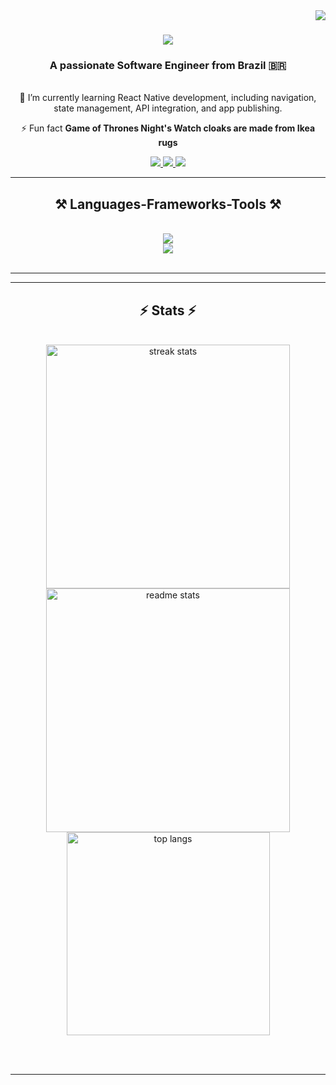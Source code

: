 <img align="right" src="https://visitor-badge.laobi.icu/badge?page_id=AderHenrique.AderHenrique" />

<h1 align="center">
    <img src="https://readme-typing-svg.herokuapp.com/?font=Embed+Code&size=35&center=true&vCenter=true&width=500&height=70&duration=4000&lines=Hi+There!+👋;+I'm+Ader+Henrique!;" />
</h1>

<h3 align="center">A passionate Software Engineer from Brazil 🇧🇷</h3>

<br/>

<div align="center">
  🌱 I’m currently learning React Native development, including navigation, state management, API integration, and app publishing.

  ⚡ Fun fact **Game of Thrones Night's Watch cloaks are made from Ikea rugs**
</div>
 
<div align="center"> 
  <a href="mailto:adercontas@gmail.com">
    <img src="https://img.shields.io/badge/Gmail-333333?style=for-the-badge&logo=gmail&logoColor=red" />
  </a>
  <a href="https://www.linkedin.com/in/ader-henrique/" target="_blank">
    <img src="https://img.shields.io/badge/LinkedIn-0077B5?style=for-the-badge&logo=linkedin&logoColor=white" />
  </a>
  <a href="https://github.com/AderHenrique" target="_blank">
    <img src="https://img.shields.io/badge/Portfolio-FF5722?style=for-the-badge&logo=todoist&logoColor=white" />
  </a>
</div>

<hr/>
 
<h2 align="center">⚒️ Languages-Frameworks-Tools ⚒️</h2>
<br/>
<div align="center">
    <img src="https://skillicons.dev/icons?i=react,bootstrap,vue,html,css,vscode" /><br>
    <img src="https://skillicons.dev/icons?i=python,javascript,typescript,vite,sass,redux,jquery,babel,github,figma,gulp" /><br>
</div>

<br/>
<hr/>

<hr/>

<h2 align="center">⚡ Stats ⚡</h2>
<br>
<div align="center">
  <img width="390" src="https://github-readme-streak-stats.herokuapp.com/?user=AderHenrique&count_private=true&theme=react&border_radius=10" alt="streak stats"/>
  <img width="390" src="https://github-readme-stats.vercel.app/api?username=AderHenrique&count_private=true&show_icons=true&theme=react&rank_icon=github&border_radius=10" alt="readme stats" />
  <br/>
  <img width="325" align="center" src="https://github-readme-stats.vercel.app/api/top-langs/?username=AderHenrique&hide=HTML&langs_count=8&layout=compact&theme=react&border_radius=10&size_weight=0.5&count_weight=0.5&exclude_repo=github-readme-stats" alt="top langs" />
</div>

<br/><br/>

<hr/>
